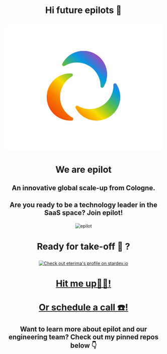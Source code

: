 
# <p align="center">Hi future epilots 👋 </p>


<p align="center"><img alt="epilot" src="Design ohne Titel (5).png" width="600"></p>

# <p align="center">We are epilot</p>

## <p align="center">An innovative global scale-up from Cologne.</p>

## <p align="center"> Are you ready to be a technology leader in the SaaS space? Join epilot!</p>

<p align="center"><img alt="epilot" src="/epilot_gif .gif" width="600"></p>

# <p align="center">Ready for take-off 🚀 ?</p>

<div align="center"> <a href="https://stardev.io/developers/eterima"><img alt="Check out eterima's profile on stardev.io" src="https://stardev.io/developers/eterima/badge/languages/locality.svg" /></a> </div>
                                
                                                                
# <p align="center"> <a href="https://www.linkedin.com/in/eterima/">Hit me up✌🏽!</a> </p>
# <p align="center"> <a href="https://www.linkedin.com/in/eterima/"> Or schedule a call ☎️!</a> </p>


 

## <p align="center"> Want to learn more about epilot and our engineering team? Check out my pinned repos below 👇 </p>



<!--
**eterima/eterima** is a ✨ _special_ ✨ repository because its `README.md` (this file) appears on your GitHub profile.

Here are some ideas to get you started:

- 🔭 I’m currently working on ...
- 🌱 I’m currently learning ...
- 👯 I’m looking to collaborate on ...
- 🤔 I’m looking for help with ...
- 💬 Ask me about ...
- 📫 How to reach me: ...
- 😄 Pronouns: ...
- ⚡ Fun fact: ...


-->
